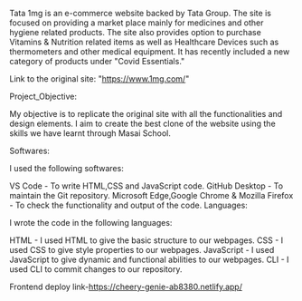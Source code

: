 Tata 1mg is an e-commerce website backed by Tata Group. The site is focused on providing a market place mainly for medicines and other hygiene related products. The site also provides option to purchase Vitamins & Nutrition related items as well as Healthcare Devices such as thermometers and other medical equipment. It has recently included a new category of products under "Covid Essentials."

Link to the original site: "https://www.1mg.com/"

Project_Objective:

My objective is to replicate the original site with all the functionalities and design elements. I aim to create the best clone of the website using the skills we have learnt through Masai School.

Softwares:

I used the following softwares:

VS Code - To write HTML,CSS and JavaScript code.
GitHub Desktop - To maintain the Git repository.
Microsoft Edge,Google Chrome & Mozilla Firefox - To check the functionality and output of the code.
Languages:

I wrote the code in the following languages:

HTML - I used HTML to give the basic structure to our webpages.
CSS - I used CSS to give style properties to our webpages.
JavaScript - I used JavaScript to give dynamic and functional abilities to our webpages.
CLI - I used CLI to commit changes to our repository.

Frontend deploy link-https://cheery-genie-ab8380.netlify.app/
